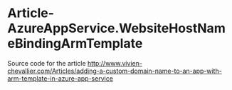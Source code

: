 # Article-AzureAppService.WebsiteHostNameBindingArmTemplate
Source code for the article http://www.vivien-chevallier.com/Articles/adding-a-custom-domain-name-to-an-app-with-arm-template-in-azure-app-service
